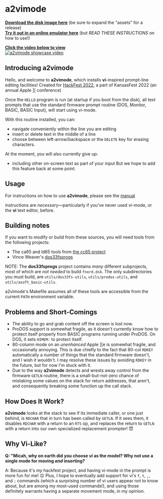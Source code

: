 # a2vimode

[**Download the disk image here**](https://github.com/micahcowan/a2vimode/releases/) (be sure to expand the "assets" for a release)<br />
[**Try it out in an online emulator here**](http://micah.cowan.name/apple2js/apple2jse.html#vi-mode) (but *READ THESE INSTRUCTIONS* on how to use!)

[**Click the video below to view**<br />
![a2vimode showcase video](https://img.youtube.com/vi/MnlNq-6Dci4/0.jpg)](https://www.youtube.com/watch?v=MnlNq-6Dci4)

## Introducing a2vimode
Hello, and welcome to **a2vimode**, which installs **vi**-inspired prompt-line editing facilities! Created for [HackFest 2022](https://www.kansasfest.org/hackfest/), a part of KansasFest 2022 (an annual Apple \]\[ conference)

Once the `HELLO` program is run (at startup if you boot from the disk), all text prompts that use the standard firmware prompt routine (DOS, Monitor, BASIC, BASIC Input), will start using vi-mode.

With this routine installed, you can:
 * navigate conveniently within the line you are editing
 * insert or delete text in the middle of a line
 * choose between left-arrow/backspace *or* the `DELETE` key for erasing characters.

At the moment, you will also currently give up:
 * including other on-screen text as part of your input
But we hope to add this feature back at some point.

## Usage

For instructions on how to use **a2vimode**, please see the
[manual](MANUAL.md)

instructions are *necessary*&mdash;particularly if you've never used
vi-mode, or the **vi** text editor, before.

## Building notes

If you want to modify or build from these sources, you will need tools from the following projects:

  * The ca65 and ld65 tools from [the cc65 project](https://github.com/cc65/cc65)
  * Vince Weaver's [dos33fsprogs](https://github.com/deater/dos33fsprogs)

NOTE: The **dos33fsprogs** project contains *many* different subprojects, most of which are *not needed* to build `fnord.dsk`. The only subdirectories you must build, are `utils/dos33fs-utils`, `utils/prodos-utils`, and `utils/asoft_basic-utils`.

a2vimode's Makefile assumes all of these tools are accessible from the current `PATH` environment variable.

## Problems and Short-Comings

 * The ability to go and grab content off the screen is lost now.
 * ProDOS support is somewhat fragile, as it doesn't currently know how to protect itself properly from BASIC programs running under ProDOS. On DOS, it sets `HIMEM:` to protect itself.
 * 80-column mode on an *unenhanced* Apple \]\[e is somewhat fragile, and occasionally annoying. This is due chiefly to the fact that 80-col `RDKEY` automatically a number of things that the standard firmware doesn't, and I wish it wouldn't. I may resolve these issues by avoiding `RDKEY` in the future, but for now I'm stuck with it.
 * Due to the way **a2vimode** detects and wrests away control from the firmware `GETLN` routine, there is a small-but-not-zero chance of mistaking some values on the stack for return addresses, that aren't, and consequently breaking some function up the call stack.

## How Does It Work?

**a2vimode** looks at the stack to see if its immediate caller, or one just behind, is `RDCHAR` that in turn has been called by `GETLN`. If it sees them, it disables `RDCHAR` with a return to an `RTS` op, and replaces the return to `GETLN` with a return into our own specialized replacement prompter! 😈

## Why Vi-Like?

**Q: "Micah, why on earth did you choose *vi* as the model? Why not use a single mode for moving *and* inserting?**

A: Because it's *my* hackfest project, and having vi-mode in the prompt is more fun for me! 😉 Plus, I hope to eventually add support for vi's `f`, `t`, `,`, and `;` commands (which a surprising number of vi users appear not to know about, but are among my most-used commands!), and using those definitely warrants having a separate movement mode, in my opinion.
